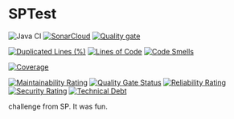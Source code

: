 # SPTest

![Java CI](https://github.com/pikolinianita/SPTest/workflows/Java%20CI/badge.svg)
[![SonarCloud](https://sonarcloud.io/images/project_badges/sonarcloud-black.svg)](https://sonarcloud.io/dashboard?id=pikolinianita_TestOfTests)
[![Quality gate](https://sonarcloud.io/api/project_badges/quality_gate?project=pikolinianita_TestOfTests)](https://sonarcloud.io/dashboard?id=pikolinianita_TestOfTests)


[![Duplicated Lines (%)](https://sonarcloud.io/api/project_badges/measure?project=pikolinianita_TestOfTests&metric=duplicated_lines_density)](https://sonarcloud.io/dashboard?id=pikolinianita_TestOfTests)
[![Lines of Code](https://sonarcloud.io/api/project_badges/measure?project=pikolinianita_TestOfTests&metric=ncloc)](https://sonarcloud.io/dashboard?id=pikolinianita_TestOfTests)
[![Code Smells](https://sonarcloud.io/api/project_badges/measure?project=pikolinianita_TestOfTests&metric=code_smells)](https://sonarcloud.io/dashboard?id=pikolinianita_TestOfTests)

[![Coverage](https://sonarcloud.io/api/project_badges/measure?project=pikolinianita_TestOfTests&metric=coverage)](https://sonarcloud.io/dashboard?id=pikolinianita_TestOfTests)

[![Maintainability Rating](https://sonarcloud.io/api/project_badges/measure?project=pikolinianita_TestOfTests&metric=sqale_rating)](https://sonarcloud.io/dashboard?id=pikolinianita_TestOfTests)
[![Quality Gate Status](https://sonarcloud.io/api/project_badges/measure?project=pikolinianita_TestOfTests&metric=alert_status)](https://sonarcloud.io/dashboard?id=pikolinianita_TestOfTests)
[![Reliability Rating](https://sonarcloud.io/api/project_badges/measure?project=pikolinianita_TestOfTests&metric=reliability_rating)](https://sonarcloud.io/dashboard?id=pikolinianita_TestOfTests)
[![Security Rating](https://sonarcloud.io/api/project_badges/measure?project=pikolinianita_TestOfTests&metric=security_rating)](https://sonarcloud.io/dashboard?id=pikolinianita_TestOfTests)
[![Technical Debt](https://sonarcloud.io/api/project_badges/measure?project=pikolinianita_TestOfTests&metric=sqale_index)](https://sonarcloud.io/dashboard?id=pikolinianita_TestOfTests)


challenge from SP. It was fun.


